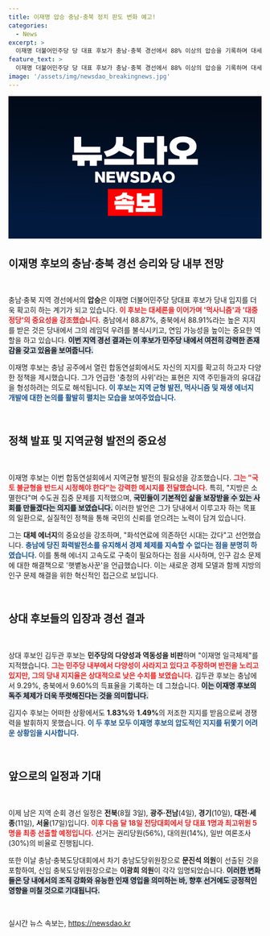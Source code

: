 ```yaml
---
title: 이재명 압승 충남·충북 정치 판도 변화 예고!
categories:
  - News
excerpt: >
  이재명 더불어민주당 당 대표 후보가 충남·충북 경선에서 88% 이상의 압승을 기록하며 대세론을 이어가고 있다. 그는 지역 균형발전과 재생에너지 개발을 강조하며 연임 가능성을 높이고 있다. 
feature_text: >
  이재명 더불어민주당 당 대표 후보가 충남·충북 경선에서 88% 이상의 압승을 기록하며 대세론을 이어가고 있다. 그는 지역 균형발전과 재생에너지 개발을 강조하며 연임 가능성을 높이고 있다. 
image: '/assets/img/newsdao_breakingnews.jpg'
---
```


<p><img src="/assets/img/newsdao_breakingnews.jpg" alt="implanttips 속보" /></p>

<h2 data-ke-size="size26">이재명 후보의 충남·충북 경선 승리와 당 내부 전망</h2>

<p data-ke-size="size16">&nbsp;</p>

<p>충남·충북 지역 경선에서의 <b>압승</b>은 이재명 더불어민주당 당대표 후보가 당내 입지를 더욱 확고히 하는 계기가 되고 있습니다. <b><span style="color: #ee2323;">이 후보는 대세론을 이어가며 '먹사니즘'과 '대중정당'의 중요성을 강조했습니다.</span></b> 충남에서 88.87%, 충북에서 88.91%라는 높은 지지를 받은 것은 당내에서 그의 레임덕 우려를 불식시키고, 연임 가능성을 높이는 중요한 역할을 하고 있습니다. <b><span style="background-color: #21538527;">이번 지역 경선 결과는 이 후보가 민주당 내에서 여전히 강력한 존재감을 갖고 있음을 보여줍니다.</span></b> </p>

<p>이재명 후보는 충남 공주에서 열린 합동연설회에서도 자신의 지지를 확고히 하고자 다양한 정책을 제시했습니다. 그가 언급한 '충청의 사위'라는 표현은 지역 주민들과의 유대감을 형성하려는 의도로 해석됩니다. <b><span style="color: #1a5490;">이 후보는 지역 균형 발전, 먹사니즘 및 재생 에너지 개발에 대한 논의를 활발히 펼치는 모습을 보여주었습니다.</span></b></p>

<p data-ke-size="size16">&nbsp;</p>

<h2 data-ke-size="size26">정책 발표 및 지역균형 발전의 중요성</h2>

<p data-ke-size="size16">&nbsp;</p>

<p>이재명 후보는 이번 합동연설회에서 지역균형 발전의 필요성을 강조했습니다. <b><span style="color: #ee2323;">그는 "국토 불균형을 반드시 시정해야 한다"는 강력한 메시지를 전달했습니다.</span></b> 특히, "지방은 소멸한다"며 수도권 집중 문제를 지적했으며, <b><span style="background-color: #21538527;">국민들이 기본적인 삶을 보장받을 수 있는 사회를 만들겠다는 의지를 보였습니다.</span></b> 이러한 발언은 그가 당내에서 이루고자 하는 목표의 일환으로, 실질적인 정책을 통해 국민의 신뢰를 얻으려는 노력이 담겨 있습니다.</p>

<p>그는 <b>대체 에너지</b>의 중요성을 강조하며, "화석연료에 의존하던 시대는 갔다"고 선언했습니다. <b><span style="color: #1a5490;">충남에 당진 화력발전소를 유지해서 경제 체제를 지속할 수 없다는 점을 분명히 하였습니다.</span></b> 이를 통해 에너지 고속도로 구축이 필요하다는 점을 시사하며, 인구 감소 문제에 대한 해결책으로 '햇볕농사꾼'을 언급했습니다. 이는 새로운 경제 모델과 함께 지방의 인구 문제 해결을 위한 혁신적인 접근으로 보입니다.</p>

<p data-ke-size="size16">&nbsp;</p>

<h2 data-ke-size="size26">상대 후보들의 입장과 경선 결과</h2>

<p data-ke-size="size16">&nbsp;</p>

<p>상대 후보인 김두관 후보는 <b>민주당의 다양성과 역동성을 비판</b>하며 "이재명 일극체제"를 지적했습니다. <b><span style="color: #ee2323;">그는 민주당 내부에서 다양성이 사라지고 있다고 주장하며 반전을 노리고 있지만, 그의 당내 지지율은 상대적으로 낮은 수치를 보였습니다.</span></b> 김두관 후보는 충남에서 9.29%, 충북에서 9.60%의 득표율을 기록하는 데 그쳤습니다. <b><span style="background-color: #21538527;">이는 이재명 후보의 독주 체제가 더욱 뚜렷해진다는 것을 의미합니다.</span></b></p>

<p>김지수 후보는 어떠한 상황에서도 <b>1.83%</b>와 <b>1.49%</b>의 저조한 지지를 받음으로써 경쟁력을 발휘하지 못했습니다. <b><span style="color: #1a5490;">이 두 후보 모두 이재명 후보의 압도적인 지지를 뒤쫓기 어려운 상황임을 시사합니다.</span></b></p>

<p data-ke-size="size16">&nbsp;</p>

<h2 data-ke-size="size26">앞으로의 일정과 기대</h2>

<p data-ke-size="size16">&nbsp;</p>

<p>이제 남은 지역 순회 경선 일정은 <b>전북</b>(8월 3일), <b>광주·전남</b>(4일), <b>경기</b>(10일), <b>대전·세종</b>(11일), <b>서울</b>(17일)입니다. <b><span style="color: #ee2323;">이후 다음 달 18일 전당대회에서 당 대표 1명과 최고위원 5명을 최종 선출할 예정입니다.</span></b> 선거는 권리당원(56%), 대의원(14%), 일반 여론조사(30%)의 비율로 진행됩니다. </p>

<p>또한 이날 충남·충북도당대회에서 차기 충남도당위원장으로 <b>문진석 의원</b>이 선출된 것을 포함하여, 신임 충북도당위원장으로는 <b>이광희 의원</b>이 각각 임명되었습니다. <b><span style="background-color: #21538527;">이러한 변화들은 당 내에서의 조직 강화와 유능한 인재 영입을 의미하는 바, 향후 선거에도 긍정적인 영향을 미칠 것으로 기대됩니다.</span></b> </p>

<p data-ke-size="size16">&nbsp;</p>
실시간 뉴스 속보는, <a href="https://newsdao.kr" rel="dofollow">https://newsdao.kr</a>


